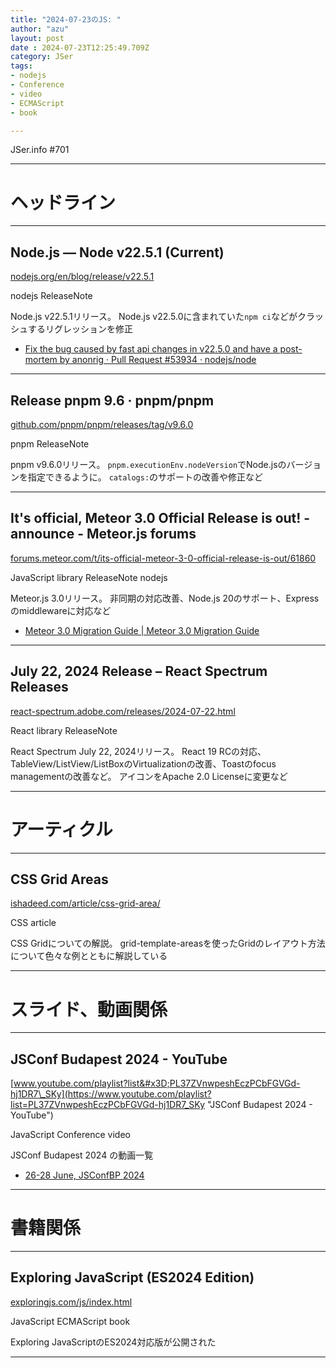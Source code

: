 ```yaml
---
title: "2024-07-23のJS: "
author: "azu"
layout: post
date : 2024-07-23T12:25:49.709Z
category: JSer
tags:
- nodejs
- Conference
- video
- ECMAScript
- book

---
```


JSer.info #701

----

<h1 class="site-genre">ヘッドライン</h1>

----

## Node.js — Node v22.5.1 (Current)
[nodejs.org/en/blog/release/v22.5.1](https://nodejs.org/en/blog/release/v22.5.1 "Node.js — Node v22.5.1 (Current)")
<p class="jser-tags jser-tag-icon"><span class="jser-tag">nodejs</span> <span class="jser-tag">ReleaseNote</span></p>

Node.js v22.5.1リリース。
Node.js v22.5.0に含まれていた`npm ci`などがクラッシュするリグレッションを修正

- [Fix the bug caused by fast api changes in v22.5.0 and have a post-mortem by anonrig · Pull Request #53934 · nodejs/node](https://github.com/nodejs/node/pull/53934?hss_channel=tw-91985735 "Fix the bug caused by fast api changes in v22.5.0 and have a post-mortem by anonrig · Pull Request #53934 · nodejs/node")

----

## Release pnpm 9.6 · pnpm/pnpm
[github.com/pnpm/pnpm/releases/tag/v9.6.0](https://github.com/pnpm/pnpm/releases/tag/v9.6.0 "Release pnpm 9.6 · pnpm/pnpm")
<p class="jser-tags jser-tag-icon"><span class="jser-tag">pnpm</span> <span class="jser-tag">ReleaseNote</span></p>

pnpm v9.6.0リリース。
`pnpm.executionEnv.nodeVersion`でNode.jsのバージョンを指定できるように。
`catalogs:`のサポートの改善や修正など


----

## It&#039;s official, Meteor 3.0 Official Release is out! - announce - Meteor.js forums
[forums.meteor.com/t/its-official-meteor-3-0-official-release-is-out/61860](https://forums.meteor.com/t/its-official-meteor-3-0-official-release-is-out/61860 "It&#039;s official, Meteor 3.0 Official Release is out! - announce - Meteor.js forums")
<p class="jser-tags jser-tag-icon"><span class="jser-tag">JavaScript</span> <span class="jser-tag">library</span> <span class="jser-tag">ReleaseNote</span> <span class="jser-tag">nodejs</span></p>

Meteor.js 3.0リリース。
非同期の対応改善、Node.js 20のサポート、Expressのmiddlewareに対応など

- [Meteor 3.0 Migration Guide | Meteor 3.0 Migration Guide](https://v3-migration-docs.meteor.com/ "Meteor 3.0 Migration Guide | Meteor 3.0 Migration Guide")

----

## July 22, 2024 Release – React Spectrum Releases
[react-spectrum.adobe.com/releases/2024-07-22.html](https://react-spectrum.adobe.com/releases/2024-07-22.html "July 22, 2024 Release – React Spectrum Releases")
<p class="jser-tags jser-tag-icon"><span class="jser-tag">React</span> <span class="jser-tag">library</span> <span class="jser-tag">ReleaseNote</span></p>

React Spectrum July 22, 2024リリース。
React 19 RCの対応、TableView/ListView/ListBoxのVirtualizationの改善、Toastのfocus managementの改善など。
アイコンをApache 2.0 Licenseに変更など


----
<h1 class="site-genre">アーティクル</h1>

----

## CSS Grid Areas
[ishadeed.com/article/css-grid-area/](https://ishadeed.com/article/css-grid-area/ "CSS Grid Areas")
<p class="jser-tags jser-tag-icon"><span class="jser-tag">CSS</span> <span class="jser-tag">article</span></p>

CSS Gridについての解説。
grid-template-areasを使ったGridのレイアウト方法について色々な例とともに解説している


----
<h1 class="site-genre">スライド、動画関係</h1>

----

## JSConf Budapest 2024 - YouTube
[www.youtube.com/playlist?list&#x3D;PL37ZVnwpeshEczPCbFGVGd-hj1DR7\_SKy](https://www.youtube.com/playlist?list=PL37ZVnwpeshEczPCbFGVGd-hj1DR7_SKy "JSConf Budapest 2024 - YouTube")
<p class="jser-tags jser-tag-icon"><span class="jser-tag">JavaScript</span> <span class="jser-tag">Conference</span> <span class="jser-tag">video</span></p>

JSConf Budapest 2024 の動画一覧

- [26-28 June, JSConfBP 2024](https://jsconfbp.com/ "26-28 June, JSConfBP 2024")

----
<h1 class="site-genre">書籍関係</h1>

----

## Exploring JavaScript (ES2024 Edition)
[exploringjs.com/js/index.html](https://exploringjs.com/js/index.html "Exploring JavaScript (ES2024 Edition)")
<p class="jser-tags jser-tag-icon"><span class="jser-tag">JavaScript</span> <span class="jser-tag">ECMAScript</span> <span class="jser-tag">book</span></p>

Exploring JavaScriptのES2024対応版が公開された


----
